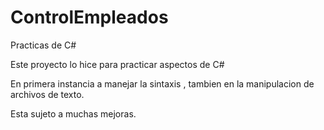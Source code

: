 # ControlEmpleados
Practicas de C#

Este proyecto lo hice para practicar aspectos de C# 

En primera instancia a manejar la sintaxis , tambien en la manipulacion de archivos de texto.

Esta sujeto a muchas mejoras.
